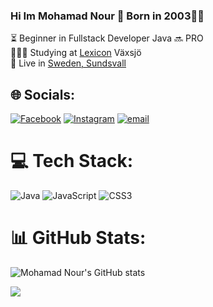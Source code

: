 ### Hi Im Mohamad Nour 👋 Born in 2003🫰🏼

⏳ Beginner in Fullstack Developer Java  🔜 PRO <br/>
🧑🏻‍💻 Studying at [Lexicon](https://lexicongruppen.se/) Växsjö<br/> 
📍 Live in [Sweden, Sundsvall](https://maps.app.goo.gl/42tc9VDbpeqK5caLA) <br/>



## 🌐 Socials:
[![Facebook](https://img.shields.io/badge/Facebook-%231877F2.svg?logo=Facebook&logoColor=white)](https://facebook.com/Mohamadnour19) [![Instagram](https://img.shields.io/badge/Instagram-%23E4405F.svg?logo=Instagram&logoColor=white)](https://instagram.com/dm_k1) [![email](https://img.shields.io/badge/Email-D14836?logo=gmail&logoColor=white)](mailto:mnourmm16@gmail.com) 

# 💻 Tech Stack:
![Java](https://img.shields.io/badge/java-%23ED8B00.svg?style=for-the-badge&logo=openjdk&logoColor=white) ![JavaScript](https://img.shields.io/badge/javascript-%23323330.svg?style=for-the-badge&logo=javascript&logoColor=%23F7DF1E) ![CSS3](https://img.shields.io/badge/css3-%231572B6.svg?style=for-the-badge&logo=css3&logoColor=white)
# 📊 GitHub Stats:


![Mohamad Nour's GitHub stats](https://github-readme-stats.vercel.app/api?username=mohamadnour19&show_icons=true&theme=dark)<br/>

![](https://nirzak-streak-stats.vercel.app/?user=mohamadnour19&theme=dark&hide_border=false)<br/>



<!-- Proudly created with GPRM ( https://gprm.itsvg.in ) -->
